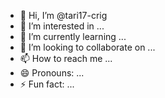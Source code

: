 - 👋 Hi, I’m @tari17-crig
- 👀 I’m interested in ...
- 🌱 I’m currently learning ...
- 💞️ I’m looking to collaborate on ...
- 📫 How to reach me ...
- 😄 Pronouns: ...
- ⚡ Fun fact: ...

<!---
tari17-crig/tari17-crig is a ✨ special ✨ repository because its `README.md` (this file) appears on your GitHub profile.
You can click the Preview link to take a look at your changes.
--->
